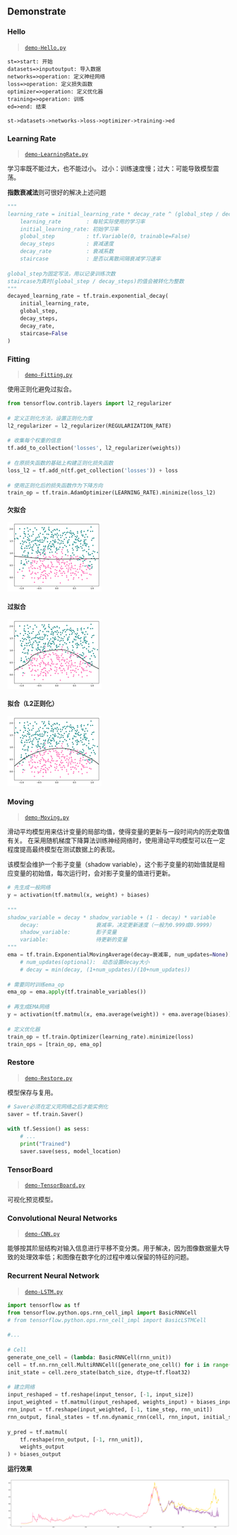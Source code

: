 ## Demonstrate

### Hello

>[`demo-Hello.py`](./src/demo-Hello.py)

```flow
st=>start: 开始
datasets=>inputoutput: 导入数据
networks=>operation: 定义神经网络
loss=>operation: 定义损失函数
optimizer=>operation: 定义优化器
training=>operation: 训练
ed=>end: 结束

st->datasets->networks->loss->optimizer->training->ed
```

### Learning Rate

>[`demo-LearningRate.py`](./src/demo-LearningRate.py)

学习率既不能过大，也不能过小。 过小：训练速度慢；过大：可能导致模型震荡。

**指数衰减法**则可很好的解决上述问题

```py
"""
learning_rate = initial_learning_rate * decay_rate ^ (global_step / decay_steps)
    learning_rate        : 每轮实际使用的学习率
    initial_learning_rate: 初始学习率
    global_step          : tf.Variable(0, trainable=False)
    decay_steps          : 衰减速度
    decay_rate           : 衰减系数
    staircase            : 是否以离散间隔衰减学习速率

global_step为固定写法，用以记录训练次数
staircase为真时(global_step / decay_steps)的值会被转化为整数
"""
decayed_learning_rate = tf.train.exponential_decay(
    initial_learning_rate,
    global_step,
    decay_steps,
    decay_rate,
    staircase=False
)
```

### Fitting

>[`demo-Fitting.py`](./src/demo-Fitting.py)

使用正则化避免过拟合。

```py
from tensorflow.contrib.layers import l2_regularizer

# 定义正则化方法，设置正则化力度
l2_regularizer = l2_regularizer(REGULARIZATION_RATE)

# 收集每个权重的信息
tf.add_to_collection('losses', l2_regularizer(weights))

# 在原损失函数的基础上构建正则化损失函数
loss_l2 = tf.add_n(tf.get_collection('losses')) + loss

# 使用正则化后的损失函数作为下降方向
train_op = tf.train.AdamOptimizer(LEARNING_RATE).minimize(loss_l2)
```

#### 欠拟合

![](./images/fitting_1.png)

#### 过拟合

![](./images/fitting_2.png)

#### 拟合（L2正则化）

![](./images/fitting_3.png)

### Moving

>[`demo-Moving.py`](./src/demo-Moving.py)

滑动平均模型用来估计变量的局部均值，使得变量的更新与一段时间内的历史取值有关。
在采用随机梯度下降算法训练神经网络时，使用滑动平均模型可以在一定程度提高最终模型在测试数据上的表现。

该模型会维护一个影子变量（shadow variable），这个影子变量的初始值就是相应变量的初始值，每次运行时，会对影子变量的值进行更新。

```py
# 先生成一般网络
y = activation(tf.matmul(x, weight) + biases)

"""
shadow_variable = decay * shadow_variable + (1 - decay) * variable
    decay:                  衰减率，决定更新速度（一般为0.999或0.9999）
    shadow_variable:        影子变量
    variable:               待更新的变量
"""
ema = tf.train.ExponentialMovingAverage(decay=衰减率, num_updates=None)
    # num_updates(optional):  动态设置decay大小
    # decay = min(decay, (1+num_updates)/(10+num_updates))

# 需要同时训练ema_op
ema_op = ema.apply(tf.trainable_variables())

# 再生成EMA网络
y = activation(tf.matmul(x, ema.average(weight)) + ema.average(biases))

# 定义优化器
train_op = tf.train.Optimizer(learning_rate).minimize(loss)
train_ops = [train_op, ema_op]
```

### Restore

>[`demo-Restore.py`](./src/demo-Restore.py)

模型保存与复用。

```py
# Saver必须在定义完网络之后才能实例化
saver = tf.train.Saver()

with tf.Session() as sess:
    # ...
    print("Trained")
    saver.save(sess, model_location)
```

### TensorBoard

>[`demo-TensorBoard.py`](./src/demo-TensorBoard.py)

可视化预览模型。

### Convolutional Neural Networks

>[`demo-CNN.py`](./src/demo-CNN.py)

能够按其阶层结构对输入信息进行平移不变分类。用于解决，因为图像数据量大导致的处理效率低；和图像在数字化的过程中难以保留的特征的问题。

### Recurrent Neural Network

>[`demo-LSTM.py`](./src/demo-LSTM.py)

```py
import tensorflow as tf
from tensorflow.python.ops.rnn_cell_impl import BasicRNNCell
# from tensorflow.python.ops.rnn_cell_impl import BasicLSTMCell

#...

# Cell
generate_one_cell = (lambda: BasicRNNCell(rnn_unit))
cell = tf.nn.rnn_cell.MultiRNNCell([generate_one_cell() for i in range(rnn_deep)])
init_state = cell.zero_state(batch_size, dtype=tf.float32)

# 建立网络
input_reshaped = tf.reshape(input_tensor, [-1, input_size])
input_weighted = tf.matmul(input_reshaped, weights_input) + biases_input
rnn_input = tf.reshape(input_weighted, [-1, time_step, rnn_unit])
rnn_output, final_states = tf.nn.dynamic_rnn(cell, rnn_input, initial_state=init_state, dtype=tf.float32)

y_pred = tf.matmul(
    tf.reshape(rnn_output, [-1, rnn_unit]),
    weights_output
) + biases_output
```

**运行效果**

![lstm_result](./images/lstm_result.png)
